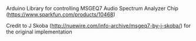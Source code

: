 Arduino Library for controlling MSGEQ7 Audio Spectrum Analyzer Chip (https://www.sparkfun.com/products/10468)

Credit to J Skoba (http://nuewire.com/info-archive/msgeq7-by-j-skoba/) for the original implementation